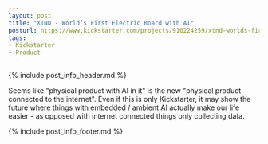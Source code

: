 ```yaml
---
layout: post
title: "XTND - World’s First Electric Board with AI"
posturl: https://www.kickstarter.com/projects/910224259/xtnd-worlds-first-electric-board-with-ai
tags:
- Kickstarter
- Product
---
```


{% include post_info_header.md %}

Seems like "physical product with AI in it" is the new "physical product connected to the internet". Even if this is only Kickstarter, it may show the future where things with embedded / ambient AI actually make our life easier - as opposed with internet connected things only collecting data.

<!--more-->
{% include post_info_footer.md %}
